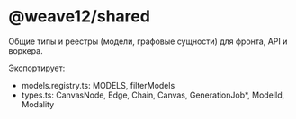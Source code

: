 # @weave12/shared

Общие типы и реестры (модели, графовые сущности) для фронта, API и воркера.

Экспортирует:
- models.registry.ts: MODELS, filterModels
- types.ts: CanvasNode, Edge, Chain, Canvas, GenerationJob*, ModelId, Modality
